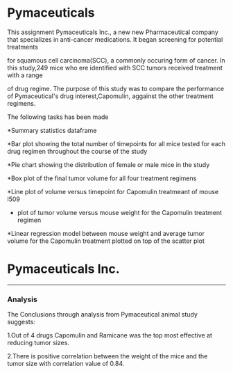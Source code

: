 # Pymaceuticals
This assignment Pymaceuticals Inc., a new new Pharmaceutical company that specializes in anti-cancer medications. It began screening for potential treatments

for squamous cell carcinoma(SCC), a commonly occuring form of cancer. In this study,249 mice who ere identified with SCC tumors received treatment with a range

of drug regime. The purpose of this study was to compare the performance of Pymaceutical's drug interest,Capomulin, aggainst the other treatment regimens.

The following tasks has been made

*Summary statistics dataframe

*Bar plot showing the total number of timepoints for all mice tested for each drug regimen throughout the course of the study

*Pie chart showing the distribution of female or male mice in the study

*Box plot of the final tumor volume for all four treatment regimens

*Line plot of volume versus timepoint for Capomulin treatmeant of mouse l509

* plot of tumor volume versus mouse weight for the Capomulin treatment regimen

*Linear regression model between mouse weight and average tumor volume for the Capomulin treatment plotted on top of the scatter plot

# Pymaceuticals Inc.
---

### Analysis

The Conclusions through analysis from Pymaceutical animal study suggests:

1.Out of 4 drugs Capomulin and Ramicane was the top most effective at reducing tumor sizes.

2.There is positive correlation between the weight of the mice and the tumor size with correlation value of 0.84.
 

